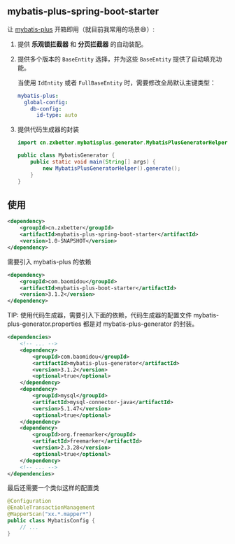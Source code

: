 ## mybatis-plus-spring-boot-starter

让 [mybatis-plus](https://github.com/baomidou/mybatis-plus) 开箱即用（就目前我常用的场景😄）:

1. 提供 **乐观锁拦截器** 和 **分页拦截器** 的自动装配。
2. 提供多个版本的 `BaseEntity` 选择，并为这些 `BaseEntity` 提供了自动填充功能。

   当使用 `IdEntity` 或者 `FullBaseEntity` 时，需要修改全局默认主键类型：
  
   ```yaml
   mybatis-plus:
     global-config:
       db-config:
         id-type: auto
   ```

3. 提供代码生成器的封装

   ```java
   import cn.zxbetter.mybatisplus.generator.MybatisPlusGeneratorHelper;

   public class MybatisGenerator {
       public static void main(String[] args) {
           new MybatisPlusGeneratorHelper().generate();
       }
   }
   ```

## 使用

```xml
<dependency>
    <groupId>cn.zxbetter</groupId>
    <artifactId>mybatis-plus-spring-boot-starter</artifactId>
    <version>1.0-SNAPSHOT</version>
</dependency>
```

需要引入 mybatis-plus 的依赖

```xml
<dependency>
    <groupId>com.baomidou</groupId>
    <artifactId>mybatis-plus-boot-starter</artifactId>
    <version>3.1.2</version>
</dependency>
```

TIP: 使用代码生成器，需要引入下面的依赖，代码生成器的配置文件 mybatis-plus-generator.properties 都是对 mybatis-plus-generator 的封装。

```xml
<dependencies>
    <!-- ... -->
    <dependency>
        <groupId>com.baomidou</groupId>
        <artifactId>mybatis-plus-generator</artifactId>
        <version>3.1.2</version>
        <optional>true</optional>
    </dependency>
    <dependency>
        <groupId>mysql</groupId>
        <artifactId>mysql-connector-java</artifactId>
        <version>5.1.47</version>
        <optional>true</optional>
    </dependency>
    <dependency>
        <groupId>org.freemarker</groupId>
        <artifactId>freemarker</artifactId>
        <version>2.3.28</version>
        <optional>true</optional>
    </dependency>
    <!-- ... -->
</dependencies>
```

最后还需要一个类似这样的配置类

```java
@Configuration
@EnableTransactionManagement
@MapperScan("xx.*.mapper*")
public class MybatisConfig {
    // ...
}
```
